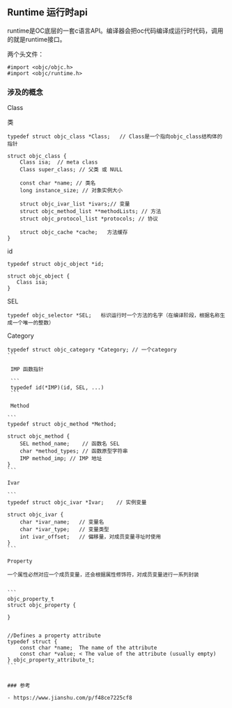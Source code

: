 ## Runtime 运行时api

runtime是OC底层的一套c语言API。编译器会把oc代码编译成运行时代码，调用的就是runtime接口。

两个头文件：

```
#import <objc/objc.h>
#import <objc/runtime.h>    
```

### 涉及的概念
Class 

类

```
typedef struct objc_class *Class;   // Class是一个指向objc_class结构体的指针

struct objc_class {
    Class isa;  // meta class
    Class super_class; // 父类 或 NULL

    const char *name; // 类名
    long instance_size; // 对象实例大小  

    struct objc_ivar_list *ivars;// 变量
    struct objc_method_list **methodLists; // 方法
    struct objc_protocol_list *protocols; // 协议

    struct objc_cache *cache;   方法缓存
}
```

 id
 
 ```
typedef struct objc_object *id;

struct objc_object {
    Class isa;
}
 ```

 SEL
 
 ```
 typedef objc_selector *SEL;   标识运行时一个方法的名字（在编译阶段，根据名称生成一个唯一的整数）
 ```

Category

````
typedef struct objc_category *Category; // 一个category
```

 IMP 函数指针
 
 ```
 typedef id(*IMP)(id, SEL, ...)
 ```
 
 Method

```
typedef struct objc_method *Method;

struct objc_method {
    SEL method_name;    // 函数名 SEL
    char *method_types; // 函数原型字符串
    IMP method_imp; // IMP 地址
}
```

Ivar

```
typedef struct objc_ivar *Ivar;    // 实例变量

struct objc_ivar {
    char *ivar_name;   // 变量名
    char *ivar_type;   // 变量类型
    int ivar_offset;   // 偏移量，对成员变量寻址时使用
}
```

Property 

一个属性必然对应一个成员变量，还会根据属性修饰符，对成员变量进行一系列封装


```
objc_property_t
struct objc_property {

}
 

//Defines a property attribute
typedef struct {
    const char *name;  The name of the attribute
    const char *value; < The value of the attribute (usually empty)
} objc_property_attribute_t;
```


### 参考

- https://www.jianshu.com/p/f48ce7225cf8